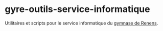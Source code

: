 # gyre-outils-service-informatique
Utilitaires et scripts pour le service informatique du [gymnase de Renens](https://gyre.ch/).


